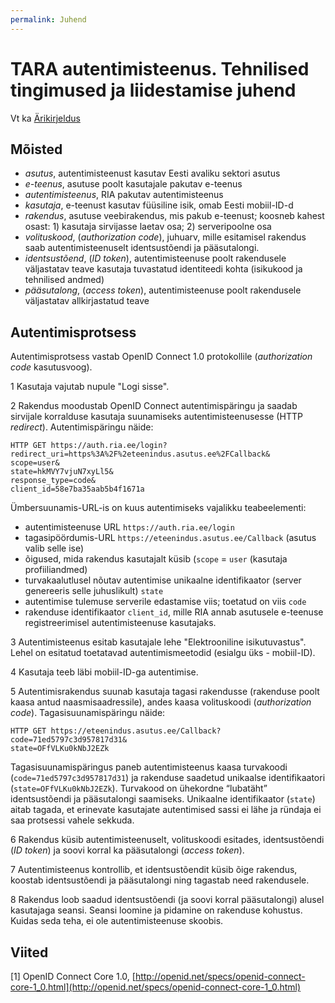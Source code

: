 ```yaml
---
permalink: Juhend
---
```


# TARA autentimisteenus. Tehnilised tingimused ja liidestamise juhend

Vt ka [Ärikirjeldus](Arikirjeldus)

## Mõisted

- _asutus_, autentimisteenust kasutav Eesti avaliku sektori asutus
- _e-teenus_, asutuse poolt kasutajale pakutav e-teenus
- _autentimisteenus_, RIA pakutav autentimisteenus
- _kasutaja_, e-teenust kasutav füüsiline isik, omab Eesti mobiil-ID-d
- _rakendus_, asutuse veebirakendus, mis pakub e-teenust; koosneb kahest osast: 1) kasutaja sirvijasse laetav osa; 2) serveripoolne osa
- _volituskood_, (_authorization code_), juhuarv, mille esitamisel rakendus saab autentimisteenuselt identsustõendi ja pääsutalongi.
- _identsustõend_, (_ID token_), autentimisteenuse poolt rakendusele väljastatav teave kasutaja tuvastatud identiteedi kohta (isikukood ja tehnilised andmed)
- _pääsutalong_, (_access token_), autentimisteenuse poolt rakendusele väljastatav allkirjastatud teave

## Autentimisprotsess

Autentimisprotsess vastab OpenID Connect 1.0 protokollile (_authorization code_ kasutusvoog). 

1 Kasutaja vajutab nupule "Logi sisse".

2 Rakendus moodustab OpenID Connect autentimispäringu ja saadab sirvijale korralduse kasutaja suunamiseks autentimisteenusesse (HTTP _redirect_). Autentimispäringu näide:

````
HTTP GET https://auth.ria.ee/login?
redirect_uri=https%3A%2F%2eteenindus.asutus.ee%2FCallback&
scope=user&
state=hkMVY7vjuN7xyLl5&
response_type=code&
client_id=58e7ba35aab5b4f1671a
````
Ümbersuunamis-URL-is on kuus autentimiseks vajalikku teabeelementi:
- autentimisteenuse URL `https://auth.ria.ee/login`
- tagasipöördumis-URL `https://eteenindus.asutus.ee/Callback` (asutus valib selle ise)
- õigused, mida rakendus kasutajalt küsib (`scope` = `user` (kasutaja profiiliandmed)
- turvakaalutlusel nõutav autentimise unikaalne identifikaator (server genereeris selle juhuslikult) `state`
- autentimise tulemuse serverile edastamise viis; toetatud on viis  `code`
- rakenduse identifikaator `client_id`, mille RIA annab asutusele e-teenuse registreerimisel autentimisteenuse kasutajaks.

3 Autentimisteenus esitab kasutajale lehe "Elektrooniline isikutuvastus". Lehel on esitatud toetatavad autentimismeetodid (esialgu üks - mobiil-ID).

4 Kasutaja teeb läbi mobiil-ID-ga autentimise. 

5 Autentimisrakendus suunab kasutaja tagasi rakendusse (rakenduse poolt kaasa antud naasmisaadressile), andes kaasa volituskoodi (_authorization code_). Tagasisuunamispäringu näide:

````
HTTP GET https://eteenindus.asutus.ee/Callback?
code=71ed5797c3d957817d31&
state=OFfVLKu0kNbJ2EZk
````
Tagasisuunamispäringus paneb autentimisteenus kaasa turvakoodi (`code=71ed5797c3d957817d31`) ja rakenduse saadetud unikaalse identifikaatori (`state=OFfVLKu0kNbJ2EZk`). Turvakood on ühekordne “lubatäht” identsustõendi ja pääsutalongi saamiseks. Unikaalne identifikaator (`state`) aitab tagada, et erinevate kasutajate autentimised sassi ei lähe ja ründaja ei saa protsessi vahele sekkuda.

6 Rakendus küsib autentimisteenuselt, volituskoodi esitades,  identsustõendi (_ID token_) ja soovi korral ka pääsutalongi (_access token_).

7 Autentimisteenus kontrollib, et identsustõendit küsib õige rakendus, koostab identsustõendi ja pääsutalongi ning tagastab need rakendusele.

8 Rakendus loob saadud identsustõendi (ja soovi korral pääsutalongi) alusel kasutajaga seansi. Seansi loomine ja pidamine on rakenduse kohustus. Kuidas seda teha, ei ole autentimisteenuse skoobis.

## Viited

[1] OpenID Connect Core 1.0, 
[http://openid.net/specs/openid-connect-core-1_0.html](http://openid.net/specs/openid-connect-core-1_0.html)

